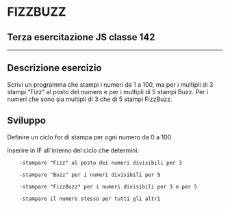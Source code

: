 # FIZZBUZZ

## Terza esercitazione JS classe 142

---

## Descrizione esercizio

Scrivi un programma che stampi i numeri da 1 a 100,
ma per i multipli di 3 stampi “Fizz” al posto del numero e per i multipli di 5 stampi Buzz.
Per i numeri che sono sia multipli di 3 che di 5 stampi FizzBuzz.

## Sviluppo

Definire un ciclo for di stampa per ogni numero da 0 a 100

Inserire in IF all'interno del ciclo che determini:

        -stampare "Fizz" al posto dei numeri divisibili per 3

        -stampare "Buzz" per i numeri divisibili per 5

        -stampare "FizzBuzz" per i numeri divisibili per 3 e per 5

        -stampare il numero stesso per tutti gli altri
        
        
